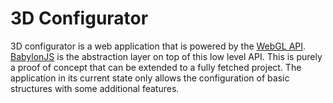 3D Configurator
===============
3D configurator is a web application that is powered by the [WebGL API](https://www.khronos.org/webgl/). [BabylonJS](http://www.babylonjs.com/) is the abstraction layer on top of this low level API. 
This is purely a proof of concept that can be extended to a fully fetched project. The application in its current state only allows the configuration of basic structures with some additional features.